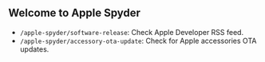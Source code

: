 ## Welcome to Apple Spyder

* `/apple-spyder/software-release`: Check Apple Developer RSS feed.
* `/apple-spyder/accessory-ota-update`: Check for Apple accessories OTA updates.